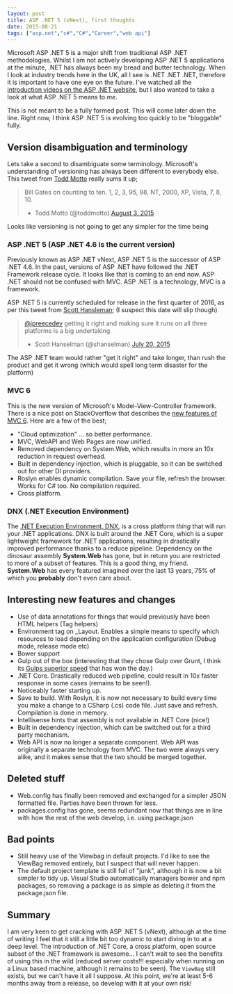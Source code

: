 ```yaml
---
layout: post
title: ASP .NET 5 (vNext), first thoughts
date: 2015-08-21
tags: ["asp.net","c#","C#","Career","web api"]
---
```


Microsoft ASP .NET 5 is a major shift from traditional ASP .NET methodologies. Whilst I am not actively developing ASP .NET 5 applications at the minute, .NET has always been my bread and butter technology. When I look at industry trends here in the UK, all I see is .NET .NET .NET, therefore it is important to have one eye on the future. I've watched all the [introduction videos on the ASP .NET website](http://www.asp.net/vnext/overview/aspnet-vnext), but I also wanted to take a look at what ASP .NET 5 means to _me_.

This is not meant to be a fully formed post. This will come later down the line. Right now, I think ASP .NET 5 is evolving too quickly to be "bloggable" fully.

## Version disambiguation and terminology

Lets take a second to disambiguate some terminology. Microsoft's understanding of versioning has always been different to everybody else. This tweet from [Todd Motto](https://twitter.com/toddmotto) really sums it up;

> Bill Gates on counting to ten. 1, 2, 3, 95, 98, NT, 2000, XP, Vista, 7, 8, 10.
> 
> - Todd Motto (@toddmotto) [August 3, 2015](https://twitter.com/toddmotto/status/628124608999329792)

Looks like versioning is not going to get any simpler for the time being

### ASP .NET 5 (ASP .NET 4.6 is the current version)

Previously known as ASP .NET vNext, ASP .NET 5 is the successor of ASP .NET 4.6\. In the past, versions of ASP .NET have followed the .NET Framework release cycle. It looks like that is coming to an end now. ASP .NET should not be confused with MVC. ASP .NET is a technology, MVC is a framework.

ASP .NET 5 is currently scheduled for release in the first quarter of 2016, as per this tweet from [Scott Hansleman](https://twitter.com/shanselman); (I suspect this date will slip though)

> [@jpreecedev](https://twitter.com/jpreecedev) getting it right and making sure it runs on all three platforms is a big undertaking
> 
> - Scott Hanselman (@shanselman) [July 20, 2015](https://twitter.com/shanselman/status/623227525682991104)

The ASP .NET team would rather "get it right" and take longer, than rush the product and get it wrong (which would spell long term disaster for the platform)

### MVC 6

This is the new version of Microsoft's Model-View-Controller framework. There is a nice post on StackOverflow that describes the [new features of MVC 6](http://stackoverflow.com/questions/24533380/what-are-the-asp-net-mvc-6-features). Here are a few of the best;

*   "Cloud optimization" ... so better performance.
*   MVC, WebAPI and Web Pages are now unified.
*   Removed dependency on System.Web, which results in more an 10x reduction in request overhead.
*   Built in dependency injection, which is pluggable, so it can be switched out for other DI providers.
*   Roslyn enables dynamic compilation. Save your file, refresh the browser. Works for C# too. No compilation required.
*   Cross platform.

### DNX (.NET Execution Environment)

The [.NET Execution Environment, DNX,](https://github.com/aspnet/dnx) is a cross platform _thing_ that will run your .NET applications. DNX is built around the .NET Core, which is a super lightweight framework for .NET applications, resulting in drastically improved performance thanks to a reduce pipeline. Dependency on the dinosaur assembly **System.Web** has gone, but in return you are restricted to more of a subset of features. This is a good thing, my friend. **System.Web** has every featured imagined over the last 13 years, 75% of which you **probably** don't even care about.

## Interesting new features and changes

*   Use of data annotations for things that would previously have been HTML helpers (Tag helpers)
*   Environment tag on _Layout. Enables a simple means to specify which resources to load depending on the application configuration (Debug mode, release mode etc)
*   Bower support
*   Gulp out of the box (interesting that they chose Gulp over Grunt, I think its [Gulps superior speed](http://tech.tmw.co.uk/2014/01/speedtesting-gulp-and-grunt/) that has won the day.)
*   .NET Core. Drastically reduced web pipeline, could result in 10x faster response in some cases (remains to be seen!).
*   Noticeably faster starting up.
*   Save to build. With Roslyn, it is now not necessary to build every time you make a change to a CSharp (.cs) code file. Just save and refresh. Compilation is done in memory.
*   Intellisense hints that assembly is not available in .NET Core (nice!)
*   Built in dependency injection, which can be switched out for a third party mechanism.
*   Web API is now no longer a separate component. Web API was originally a separate technology from MVC. The two were always very alike, and it makes sense that the two should be merged together.

## Deleted stuff

*   Web.config has finally been removed and exchanged for a simpler JSON formatted file. Parties have been thrown for less.
*   packages.config has gone, seems redundant now that things are in line with how the rest of the web develop, i.e. using package.json

## Bad points

*   Still heavy use of the Viewbag in default projects. I'd like to see the ViewBag removed entirely, but I suspect that will never happen.
*   The default project template is still full of "junk", although it is now a bit simpler to tidy up. Visual Studio automatically managers bower and npm packages, so removing a package is as simple as deleting it from the package.json file.

## Summary

I am very keen to get cracking with ASP .NET 5 (vNext), although at the time of writing I feel that it still a little bit too dynamic to start diving in to at a deep level. The introduction of .NET Core, a cross platform, open source subset of the .NET framework is awesome... I can't wait to see the benefits of using this in the wild (reduced server costs!!! especially when running on a Linux based machine, although it remains to be seen). The `ViewBag` still exists, but we can't have it all I suppose. At this point, we're at least 5-6 months away from a release, so develop with it at your own risk!